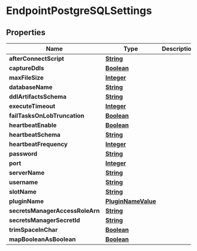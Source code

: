 

# EndpointPostgreSQLSettings


## Properties

| Name | Type | Description | Notes |
|------------ | ------------- | ------------- | -------------|
|**afterConnectScript** | [**String**](String.md) |  |  [optional] |
|**captureDdls** | [**Boolean**](Boolean.md) |  |  [optional] |
|**maxFileSize** | [**Integer**](Integer.md) |  |  [optional] |
|**databaseName** | [**String**](String.md) |  |  [optional] |
|**ddlArtifactsSchema** | [**String**](String.md) |  |  [optional] |
|**executeTimeout** | [**Integer**](Integer.md) |  |  [optional] |
|**failTasksOnLobTruncation** | [**Boolean**](Boolean.md) |  |  [optional] |
|**heartbeatEnable** | [**Boolean**](Boolean.md) |  |  [optional] |
|**heartbeatSchema** | [**String**](String.md) |  |  [optional] |
|**heartbeatFrequency** | [**Integer**](Integer.md) |  |  [optional] |
|**password** | [**String**](String.md) |  |  [optional] |
|**port** | [**Integer**](Integer.md) |  |  [optional] |
|**serverName** | [**String**](String.md) |  |  [optional] |
|**username** | [**String**](String.md) |  |  [optional] |
|**slotName** | [**String**](String.md) |  |  [optional] |
|**pluginName** | [**PluginNameValue**](PluginNameValue.md) |  |  [optional] |
|**secretsManagerAccessRoleArn** | [**String**](String.md) |  |  [optional] |
|**secretsManagerSecretId** | [**String**](String.md) |  |  [optional] |
|**trimSpaceInChar** | [**Boolean**](Boolean.md) |  |  [optional] |
|**mapBooleanAsBoolean** | [**Boolean**](Boolean.md) |  |  [optional] |



